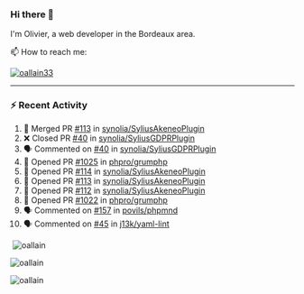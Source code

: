 ### Hi there 👋

I'm Olivier, a web developer in the Bordeaux area.

📫 How to reach me:

<p> <a href="https://twitter.com/oallain33" target="blank"><img src="https://img.shields.io/twitter/follow/oallain33?logo=twitter&style=for-the-badge" alt="oallain33" /></a> </p>

---

### :zap: Recent Activity

<!--START_SECTION:activity-->
1. 🎉 Merged PR [#113](https://github.com/synolia/SyliusAkeneoPlugin/pull/113) in [synolia/SyliusAkeneoPlugin](https://github.com/synolia/SyliusAkeneoPlugin)
2. ❌ Closed PR [#40](https://github.com/synolia/SyliusGDPRPlugin/pull/40) in [synolia/SyliusGDPRPlugin](https://github.com/synolia/SyliusGDPRPlugin)
3. 🗣 Commented on [#40](https://github.com/synolia/SyliusGDPRPlugin/issues/40) in [synolia/SyliusGDPRPlugin](https://github.com/synolia/SyliusGDPRPlugin)
4. 💪 Opened PR [#1025](https://github.com/phpro/grumphp/pull/1025) in [phpro/grumphp](https://github.com/phpro/grumphp)
5. 💪 Opened PR [#114](https://github.com/synolia/SyliusAkeneoPlugin/pull/114) in [synolia/SyliusAkeneoPlugin](https://github.com/synolia/SyliusAkeneoPlugin)
6. 💪 Opened PR [#113](https://github.com/synolia/SyliusAkeneoPlugin/pull/113) in [synolia/SyliusAkeneoPlugin](https://github.com/synolia/SyliusAkeneoPlugin)
7. 💪 Opened PR [#112](https://github.com/synolia/SyliusAkeneoPlugin/pull/112) in [synolia/SyliusAkeneoPlugin](https://github.com/synolia/SyliusAkeneoPlugin)
8. 💪 Opened PR [#1022](https://github.com/phpro/grumphp/pull/1022) in [phpro/grumphp](https://github.com/phpro/grumphp)
9. 🗣 Commented on [#157](https://github.com/povils/phpmnd/issues/157) in [povils/phpmnd](https://github.com/povils/phpmnd)
10. 🗣 Commented on [#45](https://github.com/j13k/yaml-lint/issues/45) in [j13k/yaml-lint](https://github.com/j13k/yaml-lint)
<!--END_SECTION:activity-->

<p>&nbsp;<img align="center" src="https://github-readme-stats.vercel.app/api?username=oallain&show_icons=true&locale=en" alt="oallain" /></p>

<p><img align="center" src="https://github-readme-streak-stats.herokuapp.com/?user=oallain&" alt="oallain" /></p>

<p><img src="https://github-readme-stats.vercel.app/api/top-langs?username=oallain&show_icons=true&locale=en&layout=compact" alt="oallain" /></p>
